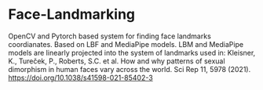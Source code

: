# Face-Landmarking
OpenCV and Pytorch based system for finding face landmarks coordianates. Based on LBF and MediaPipe models.
LBM and MediaPipe models are linearly projected into the system of landmarks used in:
Kleisner, K., Tureček, P., Roberts, S.C. et al. How and why patterns of sexual dimorphism in human faces vary across the world. Sci Rep 11, 5978 (2021). https://doi.org/10.1038/s41598-021-85402-3
